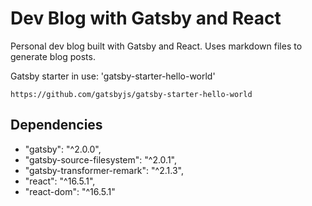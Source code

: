 # Dev Blog with Gatsby and React

Personal dev blog built with Gatsby and React.
Uses markdown files to generate blog posts.

Gatsby starter in use: 'gatsby-starter-hello-world'
```
https://github.com/gatsbyjs/gatsby-starter-hello-world
```

## Dependencies
- "gatsby": "^2.0.0",
- "gatsby-source-filesystem": "^2.0.1",
- "gatsby-transformer-remark": "^2.1.3",
- "react": "^16.5.1",
- "react-dom": "^16.5.1"
